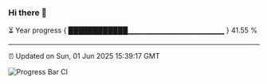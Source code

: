 ### Hi there 👋

⏳ Year progress { ████████████▁▁▁▁▁▁▁▁▁▁▁▁▁▁▁▁▁▁ } 41.55 %

---

⏰ Updated on Sun, 01 Jun 2025 15:39:17 GMT

![Progress Bar CI](https://github.com/IshwaranRudhara/GIT-ACTION/workflows/Progress%20Bar%20CI/badge.svg)
